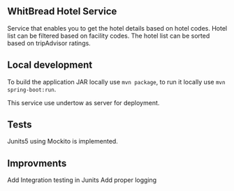 ## WhitBread Hotel Service
Service that enables you to get the hotel details based on hotel codes.
Hotel list can be filtered based on facility codes.
The hotel list can be sorted based on tripAdvisor ratings.

## Local development

To build the application JAR locally use `mvn package`, to run it locally use `mvn spring-boot:run`.

This service use undertow as server for deployment.

## Tests
Junits5 using Mockito is implemented.

## Improvments 
Add Integration testing in Junits
Add proper logging 
